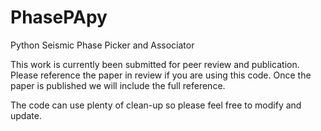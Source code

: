 # PhasePApy
Python Seismic Phase Picker and Associator

This work is currently been submitted for peer review and publication.  Please reference the paper in review if you are using this code.  Once the paper is published we will include the full reference.  

The code can use plenty of clean-up so please feel free to modify and update.  
